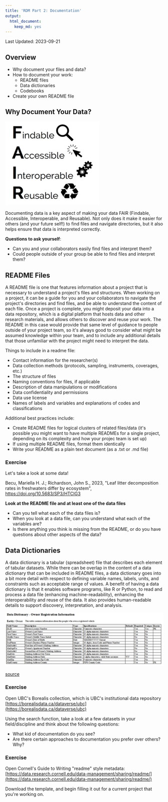 ```yaml
---
title: 'RDM Part 2: Documentation'
output:
  html_document:
    keep_md: yes
---
```




Last Updated: 2023-09-21

## Overview

* Why document your files and data?
* How to document your work:
  * README files
  * Data dictionaries
  * Codebooks
* Create your own README file

## Why Document Your Data?

<img src="assets/images/fair.png" width="300">

Documenting data is a key aspect of making your data FAIR (Findable, Accessible, Interoperable, and Reusable).  Not only does it make it easier for others (and your future self!) to find files and navigate directories, but it also helps ensure that data is interpreted correctly.

**Questions to ask yourself**:

* Can you and your collaborators easily find files and interpret them?
* Could people outside of your group be able to find files and interpret them?

## README Files

A README file is one that features information about a project that is necessary to understand a project's files and structures. When working on a project, it can be a guide for you and your collaborators to navigate the project's directories and find files, and be able to understand the content of each file.  Once a project is complete, you might deposit your data into a data repository, which is a digital platform that hosts data and other research materials, and allows others to discover and reuse your work. The README in this case would provide that same level of guidance to people outside of your project team, so it's always good to consider what might be assumed knowledge within your team, and to include any additional details that those unfamiliar with the project might need to interpret the data.

Things to include in a readme file:

* Contact information for the researcher(s)
* Data collection methods (protocols, sampling, instruments, coverages, etc.)
* The structure of files
* Naming conventions for files, if applicable
* Description of data manipulations or modifications
* Data confidentiality and permissions
* Data use license
* Names of labels and variables and explanations of codes and classifications


Additional best practices include:

* Create README files for logical clusters of related files/data (it's possible you might want to have multiple READMEs for a single project, depending on its complexity and how your projec team is set up)
* If using multiple README files, format them identically
* Write your README as a plain text document (as a .txt or .md file)


### Exercise

Let's take a look at some data!

Becu, Mariella H. J.; Richardson, John S., 2023, "Leaf litter decomposition rates in freshwaters differ by ecosystem",
<a href="https://doi.org/10.5683/SP3/HTCIG3" target="_blank">https://doi.org/10.5683/SP3/HTCIG3</a>

**Look at the README file and at least one of the data files**

* Can you tell what each of the data files is?
* When you look at a data file, can you understand what each of the variables are?
* Is there anything you think is missing from the README, or do you have questions about other aspects of the data?


## Data Dictionaries

A data dictionary is a tabular (spreadsheet) file that describes each element of tabular datasets. While there can be overlap in the content of a data dictionary that can be included in README files, a data dictionary goes into a bit more detail with respect to defining variable names, labels, units, and constraints such as acceptable range of values. A benefit of having a data dictionary is that it enables software programs, like R or Python, to read and process a data file (enhancing machine-readability), enhancing the interoperability and reuse of the data.  It also provides human-readable details to support discovery, interpretation, and analysis.

![](assets/images/data-dictionary.png)


[source](https://commons.wikimedia.org/wiki/File:OwnerVehicleDataDictionary.jpg)


### Exercise

Open UBC's Borealis collection, which is UBC's institutional data repository [https://borealisdata.ca/dataverse/ubc](https://borealisdata.ca/dataverse/ubc)

Using the search function, take a look at a few datasets in your field/discipline and think about the following questions:

* What kid of documentation do you see?
* Are there certain approaches to documentation you prefer over others?  Why?


### Exercise

Open Cornell's Guide to Writing "readme" style metadata: [https://data.research.cornell.edu/data-management/sharing/readme/](https://data.research.cornell.edu/data-management/sharing/readme/)

Download the template, and begin filling it out for a current project that you're working on.












